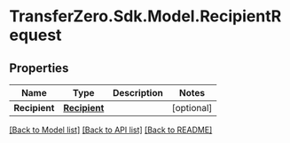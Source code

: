 
# TransferZero.Sdk.Model.RecipientRequest

## Properties

Name | Type | Description | Notes
------------ | ------------- | ------------- | -------------
**Recipient** | [**Recipient**](Recipient.md) |  | [optional] 

[[Back to Model list]](../README.md#documentation-for-models)
[[Back to API list]](../README.md#documentation-for-api-endpoints)
[[Back to README]](../README.md)

